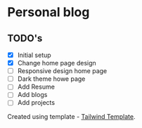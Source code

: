 # Personal blog

## TODO's

- [x] Initial setup
- [x] Change home page design
- [ ] Responsive design home page
- [ ] Dark theme howe page
- [ ] Add Resume 
- [ ] Add blogs
- [ ] Add projects

Created using template - [Tailwind Template](https://github.com/timlrx/tailwind-nextjs-starter-blog).
